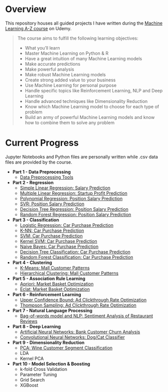 # Overview

This repository houses all guided projects I have written during the [Machine Learning A-Z course](https://www.udemy.com/course/machinelearning/) on Udemy.

>The course aims to fulfill the following learning objectives:
>
>- What you’ll learn
>- Master Machine Learning on Python & R
>- Have a great intuition of many Machine Learning models
>- Make accurate predictions
>- Make powerful analysis
>- Make robust Machine Learning models
>- Create strong added value to your business
>- Use Machine Learning for personal purpose
>- Handle specific topics like Reinforcement Learning, NLP and Deep Learning
>- Handle advanced techniques like Dimensionality Reduction
>- Know which Machine Learning model to choose for each type of problem
>- Build an army of powerful Machine Learning models and know how to combine them to solve any problem

# Current Progress

Jupyter Notebooks and Python files are personally written while .csv data files are provided by the course.

- **Part 1 - Data Preprocessing** 
  - [Data Preprocessing Tools](https://github.com/marilynyi/machine-learning-a-z/tree/main/01-data-preprocessing) 
- **Part 2 - Regression**
  - [Simple Linear Regression: Salary Prediction](https://github.com/marilynyi/machine-learning-a-z/tree/main/02-regression/02-01-linear-regression) 
  - [Multiple Linear Regression: Startup Profit Prediction](https://github.com/marilynyi/machine-learning-a-z/tree/main/02-regression/02-02-multiple-linear-regression) 
  - [Polynomial Regression: Position Salary Prediction](https://github.com/marilynyi/machine-learning-a-z/tree/main/02-regression/02-03-polynomial-regression)
  - [SVR: Position Salary Prediction](https://github.com/marilynyi/machine-learning-a-z/tree/main/02-regression/02-04-support-vector-regression)
  - [Decision Tree Regression: Position Salary Prediction](https://github.com/marilynyi/machine-learning-a-z/tree/main/02-regression/02-05-decision-tree-regression)
  - [Random Forest Regression: Position Salary Prediction](https://github.com/marilynyi/machine-learning-a-z/tree/main/02-regression/02-06-random-forest-regression)
- **Part 3 - Classification** 
  - [Logistic Regression: Car Purchase Prediction](https://github.com/marilynyi/machine-learning-a-z/tree/main/03-classification/03-01-logistic-regression)
  - [K-NN: Car Purchase Prediction](https://github.com/marilynyi/machine-learning-a-z/tree/main/03-classification/03-02-k-nearest-neighbors)
  - [SVM: Car Purchase Prediction](https://github.com/marilynyi/machine-learning-a-z/tree/main/03-classification/03-03-support-vector-machine)
  - [Kernel SVM: Car Purchase Prediction](https://github.com/marilynyi/machine-learning-a-z/tree/main/03-classification/03-04-kernel-svm)
  - [Naive Bayes: Car Purchase Prediction](https://github.com/marilynyi/machine-learning-a-z/tree/main/03-classification/03-05-naive-bayes)
  - [Decision Tree Classification: Car Purchase Prediction](https://github.com/marilynyi/machine-learning-a-z/tree/main/03-classification/03-06-decision-tree-classification)
  - [Random Forest Classification: Car Purchase Prediction](https://github.com/marilynyi/machine-learning-a-z/tree/main/03-classification/03-07-random-forest-classification)
- **Part 4 - Clustering**
  - [K-Means: Mall Customer Patterns](https://github.com/marilynyi/machine-learning-a-z/tree/main/04-clustering/04-01-k-means-clustering)
  - [Hierarchical Clustering: Mall Customer Patterns](https://github.com/marilynyi/machine-learning-a-z/tree/main/04-clustering/04-02-hierarchical-clustering)
- **Part 5 - Association Rule Learning**
  - [Apriori: Market Basket Optimization](https://github.com/marilynyi/machine-learning-a-z/tree/main/05-association-rule-learning/05-01-apriori)
  - [Eclat: Market Basket Optimization](https://github.com/marilynyi/machine-learning-a-z/tree/main/05-association-rule-learning/05-02-eclat)
- **Part 6 - Reinforcement Learning**
  - [Upper Confidence Bound: Ad Clickthrough Rate Optimization](https://github.com/marilynyi/machine-learning-a-z/tree/main/06-reinforcement-learning/06-01-upper-confidence-bound)
  - [Thompson Sampling: Ad Clickthrough Rate Optimization](https://github.com/marilynyi/machine-learning-a-z/tree/main/06-reinforcement-learning/06-02-thompson-sampling)
- **Part 7 - Natural Language Processing**
  - [Bag-of-words model and NLP: Sentiment Analysis of Restaurant Reviews](https://github.com/marilynyi/machine-learning-a-z/tree/main/07-natural-language-processing/)
- **Part 8 - Deep Learning**
  - [Artificial Neural Networks: Bank Customer Churn Analysis](https://github.com/marilynyi/machine-learning-a-z/tree/main/08-deep-learning/08-01-artificial-neural-networks)
  - [Convolutional Neural Networks: Dog/Cat Classifier](https://github.com/marilynyi/machine-learning-a-z/tree/main/08-deep-learning/08-02-convolutional-neural-networks)
- **Part 9 - Dimensionality Reduction**
  - [PCA: Wine Customer Segment Classification](https://github.com/marilynyi/machine-learning-a-z/tree/main/09-dimensionality-reduction/09-01-principal-component-analysis)
  - LDA
  - Kernel PCA
- **Part 10 - Model Selection & Boosting**
  - k-fold Cross Validation
  - Parameter Tuning
  - Grid Search
  - XGBoost
